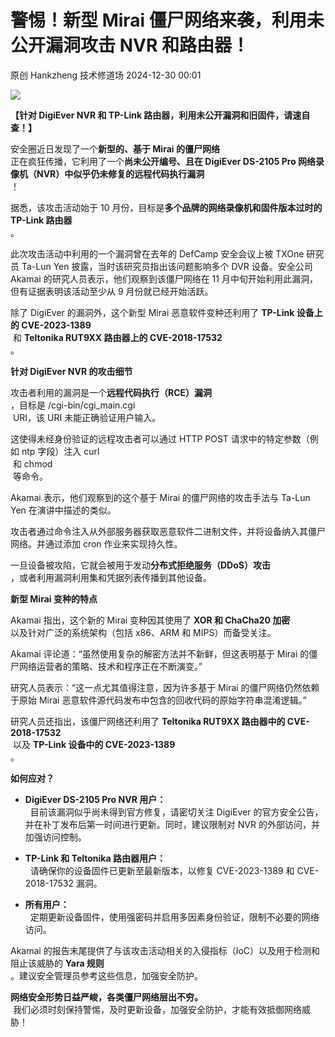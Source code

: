 #  警惕！新型 Mirai 僵尸网络来袭，利用未公开漏洞攻击 NVR 和路由器！   
原创 Hankzheng  技术修道场   2024-12-30 00:01  
  
![](https://mmbiz.qpic.cn/sz_mmbiz_png/wWBwsDOJT49OVNmcfUrVd99FQtCZgpudgCbKI6Ue7z7QC1icMZvcTBj8oVOKpOibCGMwstG1ouYCvSoiaic6I32Z6Q/640?wx_fmt=png&from=appmsg "")  
  
**【针对 DigiEver NVR 和 TP-Link 路由器，利用未公开漏洞和旧固件，请速自查！】**  
  
安全圈近日发现了一个**新型的、基于 Mirai 的僵尸网络**  
正在疯狂传播，它利用了一个**尚未公开编号、且在 DigiEver DS-2105 Pro 网络录像机（NVR）中似乎仍未修复的远程代码执行漏洞**  
！  
  
据悉，该攻击活动始于 10 月份，目标是**多个品牌的网络录像机和固件版本过时的 TP-Link 路由器**  
。  
  
此次攻击活动中利用的一个漏洞曾在去年的 DefCamp 安全会议上被 TXOne 研究员 Ta-Lun Yen 披露，当时该研究员指出该问题影响多个 DVR 设备。安全公司 Akamai 的研究人员表示，他们观察到该僵尸网络在 11 月中旬开始利用此漏洞，但有证据表明该活动至少从 9 月份就已经开始活跃。  
  
除了 DigiEver 的漏洞外，这个新型 Mirai 恶意软件变种还利用了 **TP-Link 设备上的 CVE-2023-1389**  
 和 **Teltonika RUT9XX 路由器上的 CVE-2018-17532**  
。  
  
**针对 DigiEver NVR 的攻击细节**  
  
攻击者利用的漏洞是一个**远程代码执行（RCE）漏洞**  
，目标是 /cgi-bin/cgi_main.cgi  
 URI，该 URI 未能正确验证用户输入。  
  
这使得未经身份验证的远程攻击者可以通过 HTTP POST 请求中的特定参数（例如 ntp 字段）注入 curl  
 和 chmod  
 等命令。  
  
Akamai 表示，他们观察到的这个基于 Mirai 的僵尸网络的攻击手法与 Ta-Lun Yen 在演讲中描述的类似。  
  
攻击者通过命令注入从外部服务器获取恶意软件二进制文件，并将设备纳入其僵尸网络。并通过添加 cron 作业来实现持久性。  
  
一旦设备被攻陷，它就会被用于发动**分布式拒绝服务（DDoS）攻击**  
，或者利用漏洞利用集和凭据列表传播到其他设备。  
  
**新型 Mirai 变种的特点**  
  
Akamai 指出，这个新的 Mirai 变种因其使用了 **XOR 和 ChaCha20 加密**  
以及针对广泛的系统架构（包括 x86、ARM 和 MIPS）而备受关注。  
  
Akamai 评论道：“虽然使用复杂的解密方法并不新鲜，但这表明基于 Mirai 的僵尸网络运营者的策略、技术和程序正在不断演变。”  
  
研究人员表示：“这一点尤其值得注意，因为许多基于 Mirai 的僵尸网络仍然依赖于原始 Mirai 恶意软件源代码发布中包含的回收代码的原始字符串混淆逻辑。”  
  
研究人员还指出，该僵尸网络还利用了 **Teltonika RUT9XX 路由器中的 CVE-2018-17532**  
 以及 **TP-Link 设备中的 CVE-2023-1389**  
。  
  
**如何应对？**  
- **DigiEver DS-2105 Pro NVR 用户：**  
  目前该漏洞似乎尚未得到官方修复，请密切关注 DigiEver 的官方安全公告，并在补丁发布后第一时间进行更新。同时，建议限制对 NVR 的外部访问，并加强访问控制。  
  
- **TP-Link 和 Teltonika 路由器用户：**  
  请确保你的设备固件已更新至最新版本，以修复 CVE-2023-1389 和 CVE-2018-17532 漏洞。  
  
- **所有用户：**  
  定期更新设备固件，使用强密码并启用多因素身份验证，限制不必要的网络访问。  
  
Akamai 的报告末尾提供了与该攻击活动相关的入侵指标（IoC）以及用于检测和阻止该威胁的 **Yara 规则**  
。建议安全管理员参考这些信息，加强安全防护。  
  
**网络安全形势日益严峻，各类僵尸网络层出不穷。**  
 我们必须时刻保持警惕，及时更新设备，加强安全防护，才能有效抵御网络威胁！  
  
